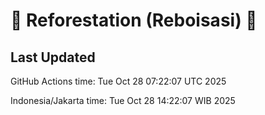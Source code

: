 
# 🌳 Reforestation (Reboisasi) 🌲

## Last Updated

GitHub Actions time: Tue Oct 28 07:22:07 UTC 2025

Indonesia/Jakarta time: Tue Oct 28 14:22:07 WIB 2025
